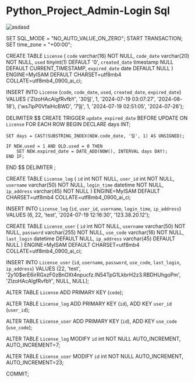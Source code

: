 # Python_Project_Admin-Login Sql

![asdasd](https://github.com/user-attachments/assets/d43792bd-c382-4520-a7b8-833303ff6e1f)


SET SQL_MODE = "NO_AUTO_VALUE_ON_ZERO";
START TRANSACTION;
SET time_zone = "+00:00";

CREATE TABLE `License` (
  `code` varchar(16) NOT NULL,
  `code_date` varchar(20) NOT NULL,
  `used` tinyint(1) DEFAULT '0',
  `created_date` timestamp NULL DEFAULT CURRENT_TIMESTAMP,
  `expired_date` date DEFAULT NULL
) ENGINE=MyISAM DEFAULT CHARSET=utf8mb4 COLLATE=utf8mb4_0900_ai_ci;

INSERT INTO `License` (`code`, `code_date`, `used`, `created_date`, `expired_date`) VALUES
('ZlzoHAcAlgfRvfbY', '30일', 1, '2024-07-19 03:07:27', '2024-08-18'),
('ws7ipP0VfalHcBWD', '7일', 1, '2024-07-19 02:51:05', '2024-07-26');

DELIMITER $$
CREATE TRIGGER `update_expired_date` BEFORE UPDATE ON `License` FOR EACH ROW BEGIN
    DECLARE days INT;

    SET days = CAST(SUBSTRING_INDEX(NEW.code_date, '일', 1) AS UNSIGNED);

    IF NEW.used = 1 AND OLD.used = 0 THEN
        SET NEW.expired_date = DATE_ADD(NOW(), INTERVAL days DAY);
    END IF;
END
$$
DELIMITER ;

CREATE TABLE `License_log` (
  `id` int NOT NULL,
  `user_id` int NOT NULL,
  `username` varchar(50) NOT NULL,
  `login_time` datetime NOT NULL,
  `ip_address` varchar(45) NOT NULL
) ENGINE=MyISAM DEFAULT CHARSET=utf8mb4 COLLATE=utf8mb4_0900_ai_ci;

INSERT INTO `License_log` (`id`, `user_id`, `username`, `login_time`, `ip_address`) VALUES
(6, 22, 'test', '2024-07-19 12:16:30', '123.38.20.12');

CREATE TABLE `License_user` (
  `id` int NOT NULL,
  `username` varchar(50) NOT NULL,
  `password` varchar(255) NOT NULL,
  `use_code` varchar(16) NOT NULL,
  `last_login` datetime DEFAULT NULL,
  `ip_address` varchar(45) DEFAULT NULL
) ENGINE=MyISAM DEFAULT CHARSET=utf8mb4 COLLATE=utf8mb4_0900_ai_ci;

INSERT INTO `License_user` (`id`, `username`, `password`, `use_code`, `last_login`, `ip_address`) VALUES
(22, 'test', '$2y$10$erE6irRGxzF0zBnOXt4npucfz.lN54TpG1LkbrH2z3.RBDHUhgoPm', 'ZlzoHAcAlgfRvfbY', NULL, NULL);

ALTER TABLE `License`
  ADD PRIMARY KEY (`code`);

ALTER TABLE `License_log`
  ADD PRIMARY KEY (`id`),
  ADD KEY `user_id` (`user_id`);

ALTER TABLE `License_user`
  ADD PRIMARY KEY (`id`),
  ADD KEY `use_code` (`use_code`);

ALTER TABLE `License_log`
  MODIFY `id` int NOT NULL AUTO_INCREMENT, AUTO_INCREMENT=7;

ALTER TABLE `License_user`
  MODIFY `id` int NOT NULL AUTO_INCREMENT, AUTO_INCREMENT=23;

COMMIT;
